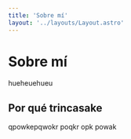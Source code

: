 ```yaml
---
title: 'Sobre mí'
layout: '../layouts/Layout.astro'
---
```


# Sobre mí
hueheuehueu

## Por qué trincasake
qpowkepqwokr poqkr opk powak
